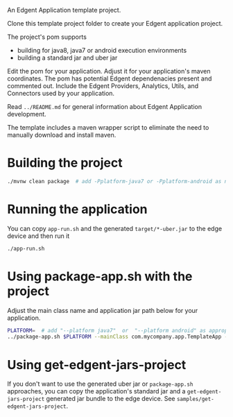 An Edgent Application template project.

Clone this template project folder to create your Edgent application project.

The project's pom supports

- building for java8, java7 or android execution environments
- building a standard jar and uber jar

Edit the pom for your application.  Adjust it for your application's maven coordinates.
The pom has potential Edgent dependenacies present and commented out.
Include the Edgent Providers, Analytics, Utils, and Connectors used by your application.

Read `../README.md` for general information about Edgent Application development.

The template includes a maven wrapper script to eliminate the need to
manually download and install maven.

# Building the project
```sh
./mvnw clean package  # add -Pplatform-java7 or -Pplatform-android as needed
```

# Running the application

You can copy `app-run.sh` and the generated `target/*-uber.jar` to the 
edge device and then run it
```sh
./app-run.sh
```

# Using package-app.sh with the project

Adjust the main class name and application jar path below for your application.
```sh
PLATFORM=  # add "--platform java7"  or  "--platform android" as appropriate
../package-app.sh $PLATFORM --mainClass com.mycompany.app.TemplateApp --appjar target/my-app-1.0-SNAPSHOT.jar
```

# Using get-edgent-jars-project

If you don't want to use the generated uber jar or `package-app.sh`
approaches, you can copy the application's standard jar and a
`get-edgent-jars-project` generated jar bundle to the edge device.
See `samples/get-edgent-jars-project`.
